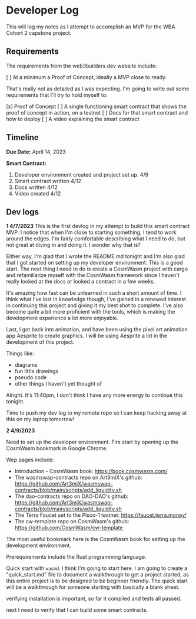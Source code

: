 # Developer Log

This will log my notes as I attempt to accomplish an MVP for the WBA Cohort 2 capstone project.

## Requirements

The requirements from the web3builders.dev website include:

[ ] At a minimum a Proof of Concept, ideally a MVP close to ready.

That's really not as detailed as I was expecting. I'm going to write out some requirements that I'll try to hold myself to:

[x] Proof of Concept
[ ] A single functioning smart contract that shows the proof of concept in action, on a testnet
[ ] Docs for that smart contract and how to deploy
[ ] A video explaining the smart contract

## Timeline

**Due Date:** April 14, 2023

**Smart Contract:**

1. Developer environment created and project set up. 4/9
2. Smart contract written 4/12
3. Docs written 4/12
4. Video created 4/12

## Dev logs

**1 4/7/2023**
This is the first devlog in my attempt to build this smart contract MVP.
I notice that when I'm close to starting something, I tend to work around the edges.
I'm fairly comfortable describing what I need to do, but not great at diving in and doing it.
I wonder why that is?

Either way, I'm glad that I wrote the README.md tonight and I'm also glad that I got started
on setting up my developer environment. This is a good start. The next thing I need to do
is create a CosmWasm project with cargo and refamiliarize myself with the CosmWasm framework
since I haven't really looked at the docs or looked a contract in a few weeks.

It's amazing how fast can be unlearned in such a short amount of time. I think what I've
lost in knowledge though, I've gained in a renewed interest in continuing this project
and giving it my best shot to complete. I've also become quite a bit more proficient with
the tools, which is making the development experience a lot more enjoyable.

Last, I got back into animation, and have been using the pixel art animation app Aesprite
to create graphics. I will be using Aesprite a lot in the development of this project.

Things like:
- diagrams
- fun little drawings
- pseudo code
- other things I haven't yet thought of

Alright. It's 11:40pm, I don't think I have any more energy to continue this tonight.

Time to push my dev log to my remote repo so I can keep hacking away at this on my laptop tomorrow!

**2 4/9/2023**

Need to set up the developer environment. Firs start by opening up the CosmWasm bookmark in Google Chrome.

Wep pages include:

- Introduction - CosmWasm book: https://book.cosmwasm.com/
- The wasmswap-contracts repo on Art3miX's github: https://github.com/Art3miX/wasmswap-contracts/blob/main/scripts/add_liquidity.sh 
- The dao-contracts repo on DAO-DAO's github: https://github.com/Art3miX/wasmswap-contracts/blob/main/scripts/add_liquidity.sh
- The Terra Faucet set to the Pisco-1 testnet: https://faucet.terra.money/
- The cw-template repo on CosmWasm's github: https://github.com/CosmWasm/cw-template

The most useful bookmark here is the CosmWasm book for setting up the development environment.

Prerequirements include the Rust programming language.

Quick start with `wasmd`. I think I'm going to start here. I am going to create a "quick_start.md" file to document a walkthrough to get a project started, as this entire project is to be designed to be beginner friendly. The quick start will be a walkthrough for someone starting with basically a blank sheet.

verifying installation is important, so far it compiled and tests all passed.

next I need to verify that I can build some smart contracts.
